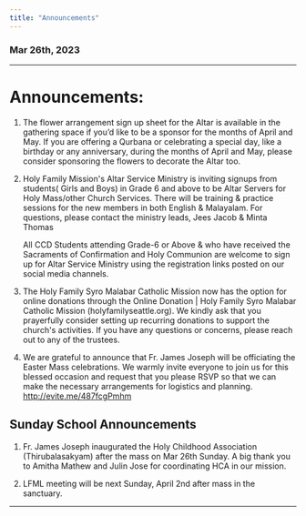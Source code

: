 ```yaml
---
title: "Announcements"
---
```


### Mar 26th, 2023
---

# Announcements:

1. The flower arrangement sign up sheet for the Altar is available in the gathering space if you’d like
   to be a sponsor for the months of April and May. If you are offering a Qurbana or celebrating a special day,
   like a birthday or any anniversary, during the months of April and May, please consider sponsoring the
   flowers to decorate the Altar too.

2. Holy Family Mission's Altar Service Ministry is inviting signups from students( Girls and Boys) in Grade 6 
   and above to be Altar Servers for Holy Mass/other Church Services. There will be training & practice sessions
   for the new members in both English & Malayalam.
   For questions, please contact the ministry leads, Jees Jacob & Minta Thomas
	
   All CCD Students attending Grade-6 or Above & who have received the Sacraments
   of Confirmation and Holy Communion are welcome to sign up for Altar Service Ministry
   using the registration links posted on our social media channels.
   
3. The Holy Family Syro Malabar Catholic Mission now has the option for online donations through
   the Online Donation | Holy Family Syro Malabar Catholic Mission (holyfamilyseattle.org).
   We kindly ask that you prayerfully consider setting up recurring donations to support the church's activities.
   If you have any questions or concerns, please reach out to any of the trustees.
   
4. We are grateful to announce that Fr. James Joseph will be officiating the Easter Mass celebrations.
   We warmly invite everyone to join us for this blessed occasion and request that you please RSVP
   so that we can make the necessary arrangements for logistics and planning. http://evite.me/487fcgPmhm

## Sunday School Announcements

1. Fr. James Joseph inaugurated the Holy Childhood Association (Thirubalasakyam)
   after the mass on Mar 26th Sunday. 
   A big thank you to Amitha Mathew and Julin Jose for coordinating HCA in our mission.   

2. LFML meeting will be next Sunday, April 2nd after mass in the sanctuary.

---

